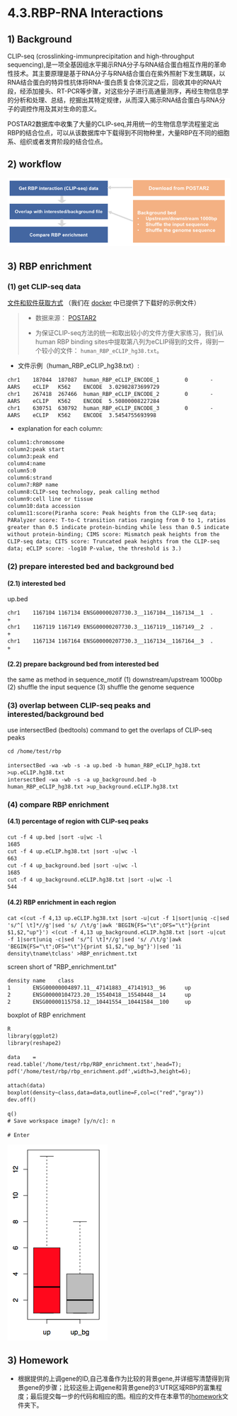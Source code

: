 # 4.3.RBP-RNA Interactions

## 1\) Background
CLIP-seq (crosslinking-immunprecipitation and high-throughput sequencing),是一项全基因组水平揭示RNA分子与RNA结合蛋白相互作用的革命性技术。其主要原理是基于RNA分子与RNA结合蛋白在紫外照射下发生耦联，以RNA结合蛋白的特异性抗体将RNA-蛋白质复合体沉淀之后，回收其中的RNA片段，经添加接头、RT-PCR等步骤，对这些分子进行高通量测序，再经生物信息学的分析和处理、总结，挖掘出其特定规律，从而深入揭示RNA结合蛋白与RNA分子的调控作用及其对生命的意义。

POSTAR2数据库中收集了大量的CLIP-seq,并用统一的生物信息学流程鉴定出RBP的结合位点，可以从该数据库中下载得到不同物种里，大量RBP在不同的细胞系、组织或者发育阶段的结合位点。

## 2\) workflow

![](../../.gitbook/assets/rbp.pipeline.png)

## 3\) RBP enrichment

### \(1\) get CLIP-seq data

[文件和软件获取方式](README.md#files) （我们在 [docker](README.md#files) 中已提供了下载好的示例文件）

> * 数据来源： [POSTAR2](http://lulab.life.tsinghua.edu.cn/postar/download.php) 
>
> *  为保证CLIP-seq方法的统一和取出较小的文件方便大家练习，我们从human RBP binding sites中提取第八列为eCLIP得到的文件，得到一个较小的文件： `human_RBP_eCLIP_hg38.txt`。



* 文件示例（human\_RBP\_eCLIP\_hg38.txt）:

```text
chr1    187044  187087  human_RBP_eCLIP_ENCODE_1        0       -       AARS    eCLIP   K562    ENCODE  3.02982873699729
chr1    267418  267466  human_RBP_eCLIP_ENCODE_2        0       -       AARS    eCLIP   K562    ENCODE  5.50800008227284
chr1    630751  630792  human_RBP_eCLIP_ENCODE_3        0       -       AARS    eCLIP   K562    ENCODE  3.5454755693998
```

* explanation for each column:

```text
column1:chromosome
column2:peak start 
column3:peak end
column4:name
column5:0
column6:strand
column7:RBP name
column8:CLIP-seq technology, peak calling method
column9:cell line or tissue
column10:data accession
column11:score(Piranha score: Peak heights from the CLIP-seq data; PARalyzer score: T-to-C transition ratios ranging from 0 to 1, ratios greater than 0.5 indicate protein-binding while less than 0.5 indicate without protein-binding; CIMS score: Mismatch peak heights from the CLIP-seq data; CITS score: Truncated peak heights from the CLIP-seq data; eCLIP score: -log10 P-value, the threshold is 3.)
```

### \(2\) prepare interested bed and background bed

#### \(2.1\) interested bed

up.bed

```text
chr1    1167104 1167134 ENSG00000207730.3__1167104__1167134__1  .       +
chr1    1167119 1167149 ENSG00000207730.3__1167119__1167149__2  .       +
chr1    1167134 1167164 ENSG00000207730.3__1167134__1167164__3  .       +
```

#### \(2.2\) prepare background bed from interested bed

the same as method in sequence\_motif \(1\) downstream/upstream 1000bp \(2\) shuffle the input sequence \(3\) shuffle the genome sequence

### \(3\) overlap between CLIP-seq peaks and interested/background bed

use intersectBed \(bedtools\) command to get the overlaps of CLIP-seq peaks

```text
cd /home/test/rbp

intersectBed -wa -wb -s -a up.bed -b human_RBP_eCLIP_hg38.txt >up.eCLIP.hg38.txt
intersectBed -wa -wb -s -a up_background.bed -b human_RBP_eCLIP_hg38.txt >up_background.eCLIP.hg38.txt
```

### \(4\) compare RBP enrichment

#### \(4.1\) percentage of region with CLIP-seq peaks

```text
cut -f 4 up.bed |sort -u|wc -l
1685
cut -f 4 up.eCLIP.hg38.txt |sort -u|wc -l
663
cut -f 4 up_background.bed |sort -u|wc -l
1685
cut -f 4 up_background.eCLIP.hg38.txt |sort -u|wc -l
544
```

#### \(4.2\) RBP enrichment in each region

```text
cat <(cut -f 4,13 up.eCLIP.hg38.txt |sort -u|cut -f 1|sort|uniq -c|sed 's/^[ \t]*//g'|sed 's/ /\t/g'|awk 'BEGIN{FS="\t";OFS="\t"}{print $1,$2,"up"}') <(cut -f 4,13 up_background.eCLIP.hg38.txt |sort -u|cut -f 1|sort|uniq -c|sed 's/^[ \t]*//g'|sed 's/ /\t/g'|awk 'BEGIN{FS="\t";OFS="\t"}{print $1,$2,"up_bg"}')|sed '1i density\tname\tclass' >RBP_enrichment.txt
```

screen short of "RBP\_enrichment.txt"

```text
density name    class
1       ENSG00000004897.11__47141883__47141913__96      up
2       ENSG00000104723.20__15540418__15540448__14      up
2       ENSG00000115758.12__10441554__10441584__100     up
```

boxplot of RBP enrichment

```
R
library(ggplot2)
library(reshape2)

data    =       read.table('/home/test/rbp/RBP_enrichment.txt',head=T);
pdf('/home/test/rbp/rbp_enrichment.pdf',width=3,height=6);

attach(data)
boxplot(density~class,data=data,outline=F,col=c("red","gray"))
dev.off()

q()
# Save workspace image? [y/n/c]: n

# Enter
```

![](../../.gitbook/assets/rbp_enrichment.png)

## 3\) Homework

* 根据提供的上调gene的ID,自己准备作为比较的背景gene,并详细写清楚得到背景gene的步骤；比较这些上调gene和背景gene的3‘UTR区域RBP的富集程度；最后提交每一步的代码和相应的图。相应的文件在本章节的[homework](https://github.com/lulab/teaching_book/tree/master/files/PART_III/4.network/RBP_interaction/RBP_interaction.homework)文件夹下。

